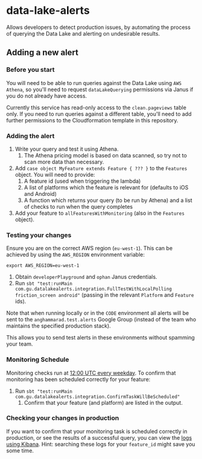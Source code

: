 # data-lake-alerts

Allows developers to detect production issues, by automating the process of querying the Data Lake 
and alerting on undesirable results.

Adding a new alert
------------------

### Before you start

You will need to be able to run queries against the Data Lake using `AWS Athena`, 
so you'll need to request `dataLakeQuerying` permissions via Janus if you do not already have access.

Currently this service has read-only access to the `clean.pageviews` table only. If you need to run queries against 
a different table, you'll need to add further permissions to the Cloudformation template in this repository.

### Adding the alert

1. Write your query and test it using Athena. 
    1. The Athena pricing model is based on data scanned, so try not to scan more data than necessary.
1. Add `case object MyFeature extends Feature { ??? }` to the `Features` object. You will need to provide:
    1. A feature id (used when triggering the lambda)
    1. A list of platforms which the feature is relevant for (defaults to iOS and Android)
    1. A function which returns your query (to be run by Athena) and a list of checks to run when the query completes
1. Add your feature to `allFeaturesWithMonitoring` (also in the `Features` object).

### Testing your changes

Ensure you are on the correct AWS region (`eu-west-1`). This can be achieved by using the `AWS_REGION` environment variable:

```
export AWS_REGION=eu-west-1
```

1. Obtain `developerPlayground` and `ophan` Janus credentials.
1. Run `sbt "test:runMain com.gu.datalakealerts.integration.FullTestWithLocalPolling friction_screen android"` (passing in the relevant `Platform` and `Feature` ids).

Note that when running locally or in the `CODE` environment all alerts will be sent to the `anghammarad.test.alerts` Google Group 
(instead of the team who maintains the specified production stack).

This allows you to send test alerts in these environments without spamming your team.

### Monitoring Schedule

Monitoring checks run at [12:00 UTC every weekday](https://github.com/guardian/data-lake-alerts/blob/master/cfn.yaml#L171). 
To confirm that monitoring has been scheduled correctly for your feature:

1. Run `sbt "test:runMain com.gu.datalakealerts.integration.ConfirmTaskWillBeScheduled"`
    1. Confirm that your feature (and platform) are listed in the output.

### Checking your changes in production

If you want to confirm that your monitoring task is scheduled correctly in production, or see the results of a successful query, you can view the [logs using Kibana](https://logs.gutools.co.uk/s/ophan/app/kibana#/discover?_g=(filters:!(),refreshInterval:(pause:!t,value:0),time:(from:now-24h,to:now))&_a=(columns:!(_source),filters:!(('$state':(store:appState),meta:(alias:!n,disabled:!f,index:'581f7b00-c4df-11e9-bc08-9d1af4d9c1d5',key:app,negate:!f,params:(query:data-lake-alerts),type:phrase,value:data-lake-alerts),query:(match:(app:(query:data-lake-alerts,type:phrase))))),index:'581f7b00-c4df-11e9-bc08-9d1af4d9c1d5',interval:auto,query:(language:kuery,query:''),sort:!('@timestamp',desc))). Hint: searching these logs for your `feature_id` might save you some time.
